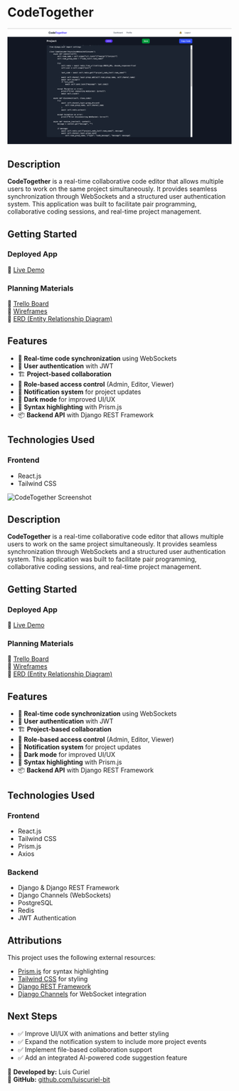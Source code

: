 # CodeTogether

![CodeTogether Screenshot](./src/assets/Screenshot.png)  

## Description  

**CodeTogether** is a real-time collaborative code editor that allows multiple users to work on the same project simultaneously. It provides seamless synchronization through WebSockets and a structured user authentication system. This application was built to facilitate pair programming, collaborative coding sessions, and real-time project management.  

## Getting Started  

### Deployed App  
🔗 [Live Demo](https://your-deployed-app-url.com)  

### Planning Materials  
📌 [Trello Board](https://your-planning-url.com)  
📌 [Wireframes](https://your-wireframes-url.com)  
📌 [ERD (Entity Relationship Diagram)](https://your-erd-url.com)  

## Features  

- 🔄 **Real-time code synchronization** using WebSockets  
- 🔐 **User authentication** with JWT  
- 🏗 **Project-based collaboration**  
- 👥 **Role-based access control** (Admin, Editor, Viewer)  
- 🔔 **Notification system** for project updates  
- 🌙 **Dark mode** for improved UI/UX  
- 🎨 **Syntax highlighting** with Prism.js  
- 📦 **Backend API** with Django REST Framework  

## Technologies Used  

### Frontend  
- React.js  
- Tailwind CSS

![CodeTogether Screenshot](https://your-screenshot-url.com)  

## Description  

**CodeTogether** is a real-time collaborative code editor that allows multiple users to work on the same project simultaneously. It provides seamless synchronization through WebSockets and a structured user authentication system. This application was built to facilitate pair programming, collaborative coding sessions, and real-time project management.  

## Getting Started  

### Deployed App  
🔗 [Live Demo](https://livecodetogether.netlify.app/)  

### Planning Materials  
📌 [Trello Board](https://trello.com/b/hfqBmhGe/codetogether)  
📌 [Wireframes](https://www.figma.com/design/tEwRUuSc7ZxR3HTO6x688o/Untitled?node-id=0-1&p=f&t=edWkixoDN54pM3BH-0)  
📌 [ERD (Entity Relationship Diagram)](https://lucid.app/lucidchart/7478615e-353c-4e0c-a709-9e6ef92c138b/edit?viewport_loc=727%2C-309%2C2217%2C1116%2C0_0&invitationId=inv_b06caff1-a81e-4812-808d-85820b448d4b)  

## Features  

- 🔄 **Real-time code synchronization** using WebSockets  
- 🔐 **User authentication** with JWT  
- 🏗 **Project-based collaboration**  
- 👥 **Role-based access control** (Admin, Editor, Viewer)  
- 🔔 **Notification system** for project updates  
- 🌙 **Dark mode** for improved UI/UX  
- 🎨 **Syntax highlighting** with Prism.js  
- 📦 **Backend API** with Django REST Framework  

## Technologies Used  

### Frontend  
- React.js  
- Tailwind CSS  
- Prism.js  
- Axios  

### Backend  
- Django & Django REST Framework  
- Django Channels (WebSockets)  
- PostgreSQL  
- Redis  
- JWT Authentication  

## Attributions  

This project uses the following external resources:  
- [Prism.js](https://prismjs.com/) for syntax highlighting  
- [Tailwind CSS](https://tailwindcss.com/) for styling  
- [Django REST Framework](https://www.django-rest-framework.org/)  
- [Django Channels](https://channels.readthedocs.io/) for WebSocket integration  

## Next Steps  

- ✅ Improve UI/UX with animations and better styling  
- ✅ Expand the notification system to include more project events  
- ✅ Implement file-based collaboration support  
- ✅ Add an integrated AI-powered code suggestion feature  


📌 **Developed by:** Luis Curiel  
🔗 **GitHub:** [github.com/luiscuriel-bit](https://github.com/luiscuriel-bit)  
